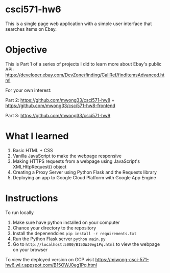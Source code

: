 # csci571-hw6
This is a single page web application with a simple user interface that searches items on Ebay.

# Objective
This is Part 1 of a series of projects I did to learn more about Ebay's public API: https://developer.ebay.com/DevZone/finding/CallRef/findItemsAdvanced.html

For your own interest:

Part 2: https://github.com/mwong33/csci571-hw8 + https://github.com/mwong33/csci571-hw8-frontend

Part 3: https://github.com/mwong33/csci571-hw9

# What I learned
1. Basic HTML + CSS
2. Vanilla JavaScript to make the webpage responsive
3. Making HTTPS requests from a webpage using JavaScript's XMLHttpRequest() object
4. Creating a Proxy Server using Python Flask and the Requests library
5. Deploying an app to Google Cloud Platform with Google App Engine

# Instructions
To run locally

1. Make sure have python installed on your computer
2. Chance your directory to the repository
3. Install the depenendcies `pip install -r requirements.txt`
4. Run the Python Flask server `python main.py`
5. Go to `http://localhost:5000/B15OWJ0eg1Pq.html` to view the webpage on your browser

To view the deployed version on GCP visit https://mjwong-csci-571-hw6.wl.r.appspot.com/B15OWJ0eg1Pq.html
